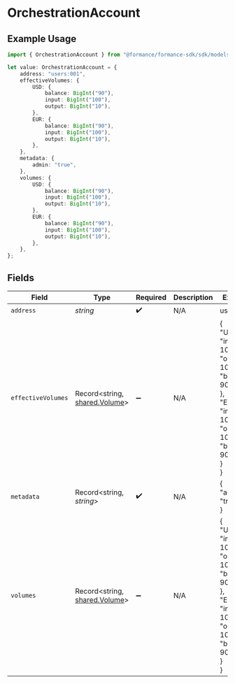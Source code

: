 # OrchestrationAccount

## Example Usage

```typescript
import { OrchestrationAccount } from "@formance/formance-sdk/sdk/models/shared";

let value: OrchestrationAccount = {
    address: "users:001",
    effectiveVolumes: {
        USD: {
            balance: BigInt("90"),
            input: BigInt("100"),
            output: BigInt("10"),
        },
        EUR: {
            balance: BigInt("90"),
            input: BigInt("100"),
            output: BigInt("10"),
        },
    },
    metadata: {
        admin: "true",
    },
    volumes: {
        USD: {
            balance: BigInt("90"),
            input: BigInt("100"),
            output: BigInt("10"),
        },
        EUR: {
            balance: BigInt("90"),
            input: BigInt("100"),
            output: BigInt("10"),
        },
    },
};
```

## Fields

| Field                                                                                                          | Type                                                                                                           | Required                                                                                                       | Description                                                                                                    | Example                                                                                                        |
| -------------------------------------------------------------------------------------------------------------- | -------------------------------------------------------------------------------------------------------------- | -------------------------------------------------------------------------------------------------------------- | -------------------------------------------------------------------------------------------------------------- | -------------------------------------------------------------------------------------------------------------- |
| `address`                                                                                                      | *string*                                                                                                       | :heavy_check_mark:                                                                                             | N/A                                                                                                            | users:001                                                                                                      |
| `effectiveVolumes`                                                                                             | Record<string, [shared.Volume](../../../sdk/models/shared/volume.md)>                                          | :heavy_minus_sign:                                                                                             | N/A                                                                                                            | {<br/>"USD": {<br/>"input": 100,<br/>"output": 10,<br/>"balance": 90<br/>},<br/>"EUR": {<br/>"input": 100,<br/>"output": 10,<br/>"balance": 90<br/>}<br/>} |
| `metadata`                                                                                                     | Record<string, *string*>                                                                                       | :heavy_check_mark:                                                                                             | N/A                                                                                                            | {<br/>"admin": "true"<br/>}                                                                                    |
| `volumes`                                                                                                      | Record<string, [shared.Volume](../../../sdk/models/shared/volume.md)>                                          | :heavy_minus_sign:                                                                                             | N/A                                                                                                            | {<br/>"USD": {<br/>"input": 100,<br/>"output": 10,<br/>"balance": 90<br/>},<br/>"EUR": {<br/>"input": 100,<br/>"output": 10,<br/>"balance": 90<br/>}<br/>} |